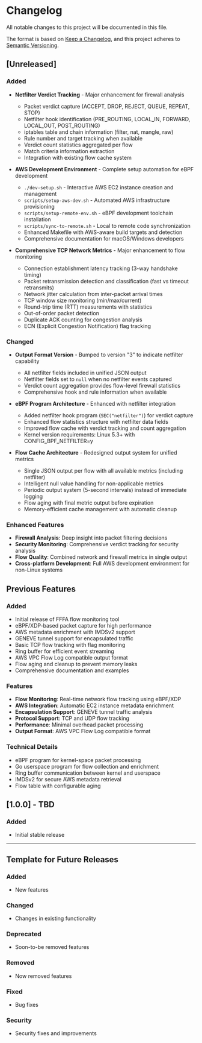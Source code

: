 # Changelog

All notable changes to this project will be documented in this file.

The format is based on [Keep a Changelog](https://keepachangelog.com/en/1.0.0/),
and this project adheres to [Semantic Versioning](https://semver.org/spec/v2.0.0.html).

## [Unreleased]

### Added
- **Netfilter Verdict Tracking** - Major enhancement for firewall analysis
  - Packet verdict capture (ACCEPT, DROP, REJECT, QUEUE, REPEAT, STOP)
  - Netfilter hook identification (PRE_ROUTING, LOCAL_IN, FORWARD, LOCAL_OUT, POST_ROUTING)
  - iptables table and chain information (filter, nat, mangle, raw)
  - Rule number and target tracking when available
  - Verdict count statistics aggregated per flow
  - Match criteria information extraction
  - Integration with existing flow cache system

- **AWS Development Environment** - Complete setup automation for eBPF development
  - `./dev-setup.sh` - Interactive AWS EC2 instance creation and management
  - `scripts/setup-aws-dev.sh` - Automated AWS infrastructure provisioning
  - `scripts/setup-remote-env.sh` - eBPF development toolchain installation
  - `scripts/sync-to-remote.sh` - Local to remote code synchronization
  - Enhanced Makefile with AWS-aware build targets and detection
  - Comprehensive documentation for macOS/Windows developers

- **Comprehensive TCP Network Metrics** - Major enhancement to flow monitoring
  - Connection establishment latency tracking (3-way handshake timing)
  - Packet retransmission detection and classification (fast vs timeout retransmits)
  - Network jitter calculation from inter-packet arrival times
  - TCP window size monitoring (min/max/current)
  - Round-trip time (RTT) measurements with statistics
  - Out-of-order packet detection
  - Duplicate ACK counting for congestion analysis
  - ECN (Explicit Congestion Notification) flag tracking

### Changed
- **Output Format Version** - Bumped to version "3" to indicate netfilter capability
  - All netfilter fields included in unified JSON output
  - Netfilter fields set to `null` when no netfilter events captured
  - Verdict count aggregation provides flow-level firewall statistics
  - Comprehensive hook and rule information when available

- **eBPF Program Architecture** - Enhanced with netfilter integration
  - Added netfilter hook program (`SEC("netfilter")`) for verdict capture
  - Enhanced flow statistics structure with netfilter data fields
  - Improved flow cache with verdict tracking and count aggregation
  - Kernel version requirements: Linux 5.3+ with CONFIG_BPF_NETFILTER=y

- **Flow Cache Architecture** - Redesigned output system for unified metrics
  - Single JSON output per flow with all available metrics (including netfilter)
  - Intelligent null value handling for non-applicable metrics
  - Periodic output system (5-second intervals) instead of immediate logging
  - Flow aging with final metric output before expiration
  - Memory-efficient cache management with automatic cleanup

### Enhanced Features
- **Firewall Analysis**: Deep insight into packet filtering decisions
- **Security Monitoring**: Comprehensive verdict tracking for security analysis
- **Flow Quality**: Combined network and firewall metrics in single output
- **Cross-platform Development**: Full AWS development environment for non-Linux systems

## Previous Features

### Added
- Initial release of FFFA flow monitoring tool
- eBPF/XDP-based packet capture for high performance
- AWS metadata enrichment with IMDSv2 support
- GENEVE tunnel support for encapsulated traffic
- Basic TCP flow tracking with flag monitoring
- Ring buffer for efficient event streaming
- AWS VPC Flow Log compatible output format
- Flow aging and cleanup to prevent memory leaks
- Comprehensive documentation and examples

### Features
- **Flow Monitoring**: Real-time network flow tracking using eBPF/XDP
- **AWS Integration**: Automatic EC2 instance metadata enrichment
- **Encapsulation Support**: GENEVE tunnel traffic analysis
- **Protocol Support**: TCP and UDP flow tracking
- **Performance**: Minimal overhead packet processing
- **Output Format**: AWS VPC Flow Log compatible format

### Technical Details
- eBPF program for kernel-space packet processing
- Go userspace program for flow collection and enrichment
- Ring buffer communication between kernel and userspace
- IMDSv2 for secure AWS metadata retrieval
- Flow table with configurable aging

## [1.0.0] - TBD

### Added
- Initial stable release

---

## Template for Future Releases

### Added
- New features

### Changed
- Changes in existing functionality

### Deprecated
- Soon-to-be removed features

### Removed
- Now removed features

### Fixed
- Bug fixes

### Security
- Security fixes and improvements

